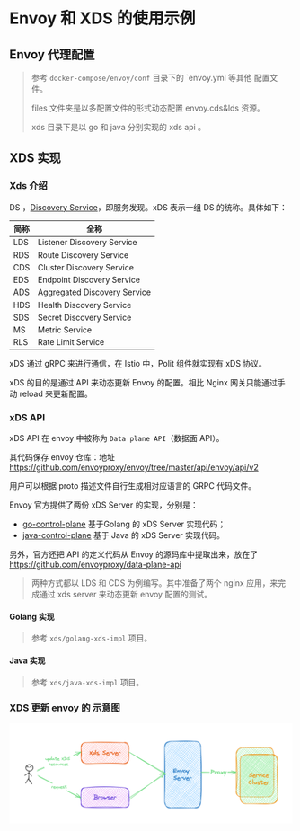 # Envoy 和 XDS 的使用示例

## Envoy 代理配置

> 参考 `docker-compose/envoy/conf` 目录下的 `envoy.yml 等其他 配置文件。 
>
> files 文件夹是以多配置文件的形式动态配置 envoy.cds&lds 资源。
>
> xds 目录下是以 go 和 java 分别实现的 xds api 。

## XDS 实现

### Xds 介绍

DS ，[Discovery Service](https://www.envoyproxy.io/docs/envoy/latest/intro/arch_overview/operations/dynamic_configuration)，即服务发现。xDS 表示一组 DS 的统称。具体如下：

| 简称 | 全称                         |
| ---- | ---------------------------- |
| LDS  | Listener Discovery Service   |
| RDS  | Route Discovery Service      |
| CDS  | Cluster Discovery Service    |
| EDS  | Endpoint Discovery Service   |
| ADS  | Aggregated Discovery Service |
| HDS  | Health Discovery Service     |
| SDS  | Secret Discovery Service     |
| MS   | Metric Service               |
| RLS  | Rate Limit Service           |

xDS 通过 gRPC 来进行通信，在 Istio 中，Polit 组件就实现有 xDS 协议。

xDS 的目的是通过 API 来动态更新 Envoy 的配置。相比 Nginx 网关只能通过手动 reload 来更新配置。

### xDS API

xDS API 在 envoy 中被称为 `Data plane API`（数据面 API）。

其代码保存 envoy 仓库：地址 https://github.com/envoyproxy/envoy/tree/master/api/envoy/api/v2

用户可以根据 proto 描述文件自行生成相对应语言的 GRPC 代码文件。

Envoy 官方提供了两份 xDS Server 的实现，分别是：

- [go-control-plane](https://github.com/envoyproxy/go-control-plane) 基于Golang 的 xDS Server 实现代码；
- [java-control-plane](https://github.com/envoyproxy/java-control-plane) 基于 Java 的 xDS Server 实现代码。

另外，官方还把 API 的定义代码从 Envoy 的源码库中提取出来，放在了 https://github.com/envoyproxy/data-plane-api

> 两种方式都以 LDS 和 CDS 为例编写。其中准备了两个 nginx 应用，来完成通过 xds server 来动态更新 envoy 配置的测试。

#### Golang 实现

> 参考 `xds/golang-xds-impl` 项目。

#### Java 实现

> 参考 `xds/java-xds-impl` 项目。

### XDS 更新 envoy 的 示意图

![img](./images/img.png)
